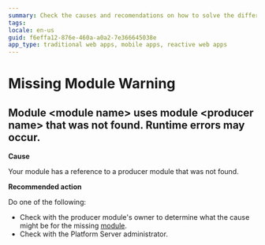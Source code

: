 ```yaml
---
summary: Check the causes and recomendations on how to solve the different Missing Module TrueChange warnings.
tags:
locale: en-us
guid: f6effa12-876e-460a-a0a2-7e366645038e
app_type: traditional web apps, mobile apps, reactive web apps
---
```


# Missing Module Warning

## Module &lt;module name> uses module &lt;producer name> that was not found. Runtime errors may occur.

**Cause**

Your module has a reference to a producer module that was not found.

**Recommended action**

Do one of the following:

* Check with the producer module's owner to determine what the cause might be for the missing [module](../../../ref/lang/auto/Class.Module.final.md).
* Check with the Platform Server administrator.
